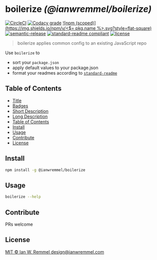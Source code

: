 # boilerize _(@ianwremmel/boilerize)_

[![CircleCI](https://img.shields.io/circleci/project/github/ianwremmel/boilerize.svg?style=flat-square)](https://circleci.com/gh/ianwremmel/boilerize)
[![Codacy grade](https://img.shields.io/codacy/grade/e27821fb6289410b8f58338c7e0bc686.svg?style=flat-square)](https://www.codacy.com/app/design_2/eslint-config?utm_source=github.com&utm_medium=referral&utm_content=ianwremmel/boilerize&utm_campaign=badger)
[![npm (scoped)](https://img.shields.io/npm/v/<$= pkg.name %>.svg?style=flat-square)](https://www.npmjs.com/package/@ianwremmel/boilerize)
[![semantic-release](https://img.shields.io/badge/%20%20%F0%9F%93%A6%F0%9F%9A%80-semantic--release-e10079.svg?style=flat-square)](https://github.com/semantic-release/semantic-release)
[![standard-readme compliant](https://img.shields.io/badge/readme%20style-standard-brightgreen.svg?style=flat-square)](https://github.com/RichardLitt/standard-readme)
[![license](https://img.shields.io/github/license/mashape/apistatus.svg?style=flat-square)](LICENSE)

> boilerize applies common config to an existing JavaScript repo

Use `boilerize` to
- sort your `package.json`
- apply default values to your package.json
- format your readmes according to [`standard-readme`](https://github.com/RichardLitt/standard-readme)

## Table of Contents
- [Title](#title)
- [Badges](#badges)
- [Short Description](#short-description)
- [Long Description](#long-description)
- [Table of Contents](#table-of-contents)
- [Install](#install)
- [Usage](#usage)
- [Contribute](#contribute)
- [License](#license)


## Install

```bash
npm install -g @ianwremmel/boilerize
```

## Usage

```bash
boilerize --help
```

## Contribute

PRs welcome

## License

[MIT &copy; Ian W. Remmel <design@ianwremmel.com>](LICENSE)

